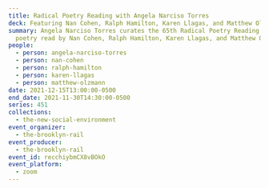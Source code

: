 ```yaml
---
title: Radical Poetry Reading with Angela Narciso Torres
deck: Featuring Nan Cohen, Ralph Hamilton, Karen Llagas, and Matthew Olzmann
summary: Angela Narciso Torres curates the 65th Radical Poetry Reading featuring
  poetry read by Nan Cohen, Ralph Hamilton, Karen Llagas, and Matthew Olzmann
people:
  - person: angela-narciso-torres
  - person: nan-cohen
  - person: ralph-hamilton
  - person: karen-llagas
  - person: matthew-olzmann
date: 2021-12-15T13:00:00-0500
end_date: 2021-11-30T14:30:00-0500
series: 451
collections:
  - the-new-social-environment
event_organizer:
  - the-brooklyn-rail
event_producer:
  - the-brooklyn-rail
event_id: recchiybmCX8vBOkO
event_platform:
  - zoom
---
```

